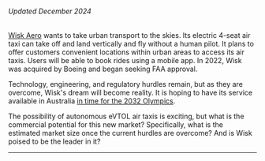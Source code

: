 ###### Updated December 2024

[Wisk Aero](https://wisk.aero/) wants to take urban transport to the skies. Its electric 4-seat air taxi can take off and land vertically and fly without a human pilot. It plans to offer customers convenient locations within urban areas to access its air taxis. Users will be able to book rides using a mobile app. In 2022, Wisk was acquired by Boeing and began seeking FAA approval. 

Technology, engineering, and regulatory hurdles remain, but as they are overcome, Wisk's dream will become reality. It is hoping to have its service available in Australia [in time for the 2032 Olympics](https://finance.yahoo.com/news/wisk-partners-airservices-australia-incorporate-210000920.html). 

The possibility of autonomous eVTOL air taxis is exciting, but what is the commercial potential for this new market? Specifically, what is the estimated market size once the current hurdles are overcome? And is Wisk poised to be the leader in it?

---